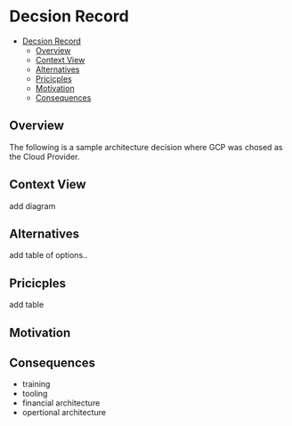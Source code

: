 # Decsion Record

- [Decsion Record](#decsion-record)
  - [Overview](#overview)
  - [Context View](#context-view)
  - [Alternatives](#alternatives)
  - [Pricicples](#pricicples)
  - [Motivation](#motivation)
  - [Consequences](#consequences)
  
## Overview 

The following is a sample architecture decision where GCP was chosed as the Cloud Provider.

## Context View

add diagram

## Alternatives 

add table of options..

## Pricicples

add table

## Motivation


## Consequences

- training
- tooling
- financial architecture
- opertional architecture
